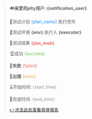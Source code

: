 > #### 🔊亲爱的pity用户: {notification_user}
> 🎉测试计划 <font color=#1890ff>{plan_name}</font> 执行完毕
> 
> 🎁测试环境 **{env}** 执行人 **{executor}**
>
> 🤖测试结果 <font color={result_color} face="黑体">{plan_result}</font>
> 
> 🏆成功 <font color=#67C23A>{success}</font>
> 
> 📜**失败** <font color=#F56C6C>{failed}</font>
> 
> 🔨**出错** <font color=#E6A23C>{error}</font>
> 
> ⌛开始时间: <font color=#909399>{start_time}</font>
> 
> 🎨完成时间: <font color=#909399>{end_time}</font>
> 
> [👉点击此处查看具体报告]({report_url})
